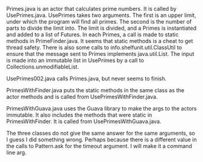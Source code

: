 Primes.java is an actor that calculates prime numbers. It is called by UsePrimes.java. UsePrimes takes two arguments. The first is an upper limit, under which the program will find all primes. The second is the number of parts to divide the limit into. The limit is divided, and a Primes is instantiated and added to a list of Futures. In each Primes, a call is made to static methods in PrimeFinder.java. It seems that static methods is a cheat to get thread safety. There is also some calls to info.shelfunit.util.ClassUtil to ensure that the message sent to Primes implements java.util.List. The input is made into an immutable list in UsePrimes by a call to Collections.unmodifiableList.      

UsePrimes002.java calls Primes.java, but never seems to finish.   

PrimesWithFinder.java puts the static methods in the same class as the actor methods and is called from UsePrimesWithFinder.java.    

PrimesWithGuava.java uses the Guava library to make the args to the actors immutable. It also includes the methods that were static in PrimesWithFinder. It is called from UsePrimesWithGuava.java.    

The three classes do not give the same answer for the same arguments, so I guess I did something wrong. Perhaps because there is a different value in the calls to Pattern.ask for the timeout argument. I will make it a command line arg.      





